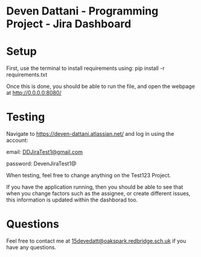 # Deven Dattani - Programming Project - Jira Dashboard

# Setup

First, use the terminal to install requirements using: pip install -r requirements.txt

Once this is done, you should be able to run the file, and open the webpage at http://0.0.0.0:8080/

# Testing

Navigate to https://deven-dattani.atlassian.net/ and log in using the account: 

email: DDJiraTest1@gmail.com

password: DevenJiraTest1@

When testing, feel free to change anything on the Test123 Project.

If you have the application running, then you should be able to see that when you change factors such as the assignee, or create different issues, this information is updated within the dashborad too.

# Questions

Feel free to contact me at 15devedatt@oakspark.redbridge.sch.uk if you have any questions.

